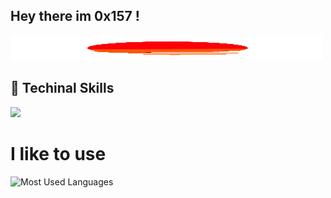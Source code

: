 
## Hey there im 0x157 !    
<img height="40" width="500" src="https://github.com/0x157/0x157/blob/main/52O8.gif"> 

## 💾 Techinal Skills

<img src="https://img.shields.io/badge/-Python-f7e80c?logo=Python&logoColor=0d0d0d">

# I like to use 


![Most Used Languages](https://github-readme-stats.vercel.app/api/top-langs/?username=0x157&show_icons=true&theme=radical)




<!-- ![Github Stats](https://github-readme-stats.vercel.app/api?username=0x157&count_private=true&show_icons=true&theme=radical) -->
